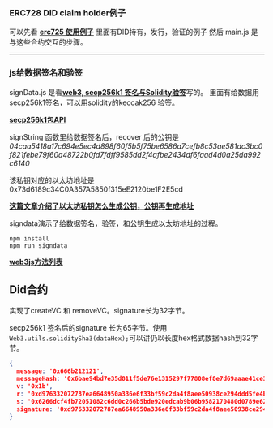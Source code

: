 ### ERC728 DID claim holder例子

可以先看
[**erc725 使用例子**](
https://hackernoon.com/first-impressions-with-erc-725-and-erc-735-identity-and-claims-4a87ff2509c9)
里面有DID持有，发行，验证的例子
然后 main.js 是与这些合约交互的步骤。

----

### js给数据签名和验签

signData.js 是看[**web3, secp256k1 签名与Solidity验签**](https://zhuanlan.zhihu.com/p/69542679)写的。
里面有给数据用secp256k1签名，可以用solidity的keccak256 验签。

[**secp256k1包API**](https://github.com/cryptocoinjs/secp256k1-node/blob/v3.x/API.md)

signString 函数里给数据签名后，recover 后的公钥是 *04caa5418a17c694e5ec4d898f60f5b5f75be6586a7cefb8c53ae581dc3bc0f821febe79f60a48722b0fd7fdff9585dd2f4afbe2434df6faad4d0a25da992c6140*

该私钥对应的以太坊地址是 0x73d6189c34C0A357A5850f315eE2120be1F2E5cd

[**这篇文章介绍了以太坊私钥怎么生成公钥，公钥再生成地址**](https://zhuanlan.zhihu.com/p/149821832)

signdata演示了给数据签名，验签，和公钥生成以太坊地址的过程。

```
npm install 
npm run signdata 
```

[**web3js方法列表**](http://cw.hubwiz.com/card/c/web3.js-1.0/1/2/23/l)

## Did合约

实现了createVC 和 removeVC。signature长为32字节。

secp256k1 签名后的signature 长为65字节。使用`Web3.utils.soliditySha3(dataHex);`可以讲仍以长度hex格式数据hash到32字节。

```json
{
  message: '0x666b212121',
  messageHash: '0x6bae94bd7e35d811f5de76e1315297f77808ef8e7d69aaae41ce35a52863cfb0',
  v: '0x1b',
  r: '0xd976332072787ea6648950a336e6f33bf59c2da4f8aee50938ce294ddd5fe4b6',
  s: '0x6266dcf4fb72051082c6dd0c266b5bde920edcab9b06b9582170480d0789e62d',
  signature: '0xd976332072787ea6648950a336e6f33bf59c2da4f8aee50938ce294ddd5fe4b66266dcf4fb72051082c6dd0c266b5bde920edcab9b06b9582170480d0789e62d1b'
}
```

